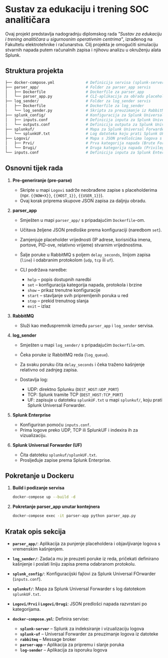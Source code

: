 # Sustav za edukaciju i trening SOC analitičara

Ovaj projekt predstavlja nadogradnju diplomskog rada *"Sustav za edukaciju i trening analitičara u sigurnosnim operativnim centrima"*, izrađenog na Fakultetu elektrotehnike i računarstva. Cilj projekta je omogućiti simulaciju stvarnih napada putem računalnih zapisa i njihovu analizu u okruženju alata Splunk.

## Struktura projekta

```bash
├── docker-compose.yml              # Definicija servisa (splunk-server, splunk-uf, rabbitmq, parser-app, log-sender)
├── parser_app/                     # Folder za parser_app servis
│   ├── Dockerfile                  # Dockerfile za parser_app
│   └── parser_app.py               # CLI-aplikacija za obradu placeholder logova i slanje u RabbitMQ
├── log_sender/                     # Folder za log_sender servis
│   ├── Dockerfile                  # Dockerfile za log_sender
│   └── log_sender.py               # Skripta za preuzimanje iz RabbitMQ i dostavu logova (UDP/TCP/UF)
├── splunk_config/                  # Konfiguracija za Splunk Universal Forwarder
│   ├── inputs.conf                 # Definicija inputa za Splunk Universal Forwarder
│   └── outputs.conf                # Definicija outputa za Splunk Universal Forwarder
├── splunkuf/                       # Mapa za Splunk Universal Forwarder
│   └── splunkUF.txt                # Log datoteka koju prati Splunk UF
├── Logovi/                         # Mapa s JSON predlošcima logova s placeholderima
│   ├── Prvi/                       # Prva kategorija napada (Brute Force, Connection, Noise...)
│   └── Drugi/                      # Druga kategorija napada (Privilege Escalation, Email, Web Server...)
└── inputs.conf                     # Definicija inputa za Splunk Enterprise
```

## Osnovni tijek rada

1. **Pre-generiranje (pre-parse)**

   * Skripte u mapi `Logovi` sadrže neobrađene zapise s placeholderima (npr. `{{NOW+X}}`, `{{HOST_1}}`, `{{USER_1}}`).
   * Ovaj korak priprema skupove JSON zapisa za daljnju obradu.

2. **parser\_app**

   * Smješten u mapi `parser_app/` s pripadajućim `Dockerfile`-om.
   * Učitava željene JSON predloške prema konfiguraciji (naredbom `set`).
   * Zamjenjuje placeholder vrijednosti (IP adrese, korisnička imena, portove, PID-ove, relativno vrijeme) stvarnim vrijednostima.
   * Šalje poruke u RabbitMQ s poljem `delay_seconds`, linijom zapisa (`line`) i odabranim protokolom (`udp`, `tcp` ili `uf`).
   * CLI podržava naredbe:

     * `help` – popis dostupnih naredbi
     * `set`  – konfiguracija kategorija napada, protokola i brzine
     * `show` – prikaz trenutne konfiguracije
     * `start` – stavljanje svih pripremljenih poruka u red
     * `stop`  – prekid trenutnog slanja
     * `exit`  – izlaz

3. **RabbitMQ**

   * Služi kao međuspremnik između `parser_app` i `log_sender` servisa.

4. **log\_sender**

   * Smješten u mapi `log_sender/` s pripadajućim `Dockerfile`-om.
   * Čeka poruke iz RabbitMQ reda (`log_queue`).
   * Za svaku poruku čita `delay_seconds` i čeka traženo kašnjenje relativno od zadnjeg zapisa.
   * Dostavlja log:

     * UDP: direktno Splunku (`DEST_HOST:UDP_PORT`)
     * TCP: Splunk tramite TCP (`DEST_HOST:TCP_PORT`)
     * UF: zapisuje u datoteku `splunkUF.txt` u mapi `splunkuf/`, koju prati Splunk Universal Forwarder.

5. **Splunk Enterprise**

   * Konfiguriran pomoću `inputs.conf`.
   * Prima logove preko UDP, TCP ili SplunkUF i indexira ih za vizualizaciju.

6. **Splunk Universal Forwarder (UF)**

   * Čita datoteku `splunkuf/splunkUF.txt`.
   * Prosljeđuje zapise prema Splunk Enterprise.

## Pokretanje u Dockeru

1. **Build i podizanje servisa**

   ```bash
   docker-compose up --build -d
   ```

2. **Pokretanje parser\_app unutar kontejnera**

   ```bash
   docker-compose exec -it parser-app python parser_app.py
   ```

## Kratak opis sekcija

* **`parser_app/`**: Aplikacija za punjenje placeholdera i objavljivanje logova s vremenskim kašnjenjem.
* **`log_sender/`**: Zadaća mu je preuzeti poruke iz reda, pričekati definirano kašnjenje i poslati liniju zapisa prema odabranom protokolu.
* **`splunk_config/`**: Konfiguracijski fajlovi za Splunk Universal FOrwarder (`inputs.conf`).
* **`splunkuf/`**: Mapa za Splunk Universal Forwarder s log datotekom `splunkUF.txt`.
* **`Logovi/Prvi` i `Logovi/Drugi`**: JSON predlošci napada razvrstani po kategorijama.
* **`docker-compose.yml`**: Definira servise:

  * **`splunk-server`** – Splunk za indeksiranje i vizualizaciju logova
  * **`splunk-uf`** – Universal Forwarder za preuzimanje logova iz datoteke
  * **`rabbitmq`** – Message broker
  * **`parser-app`** – Aplikacija za pripremu i slanje poruka
  * **`log-sender`** – Aplikacija za isporuku logova
